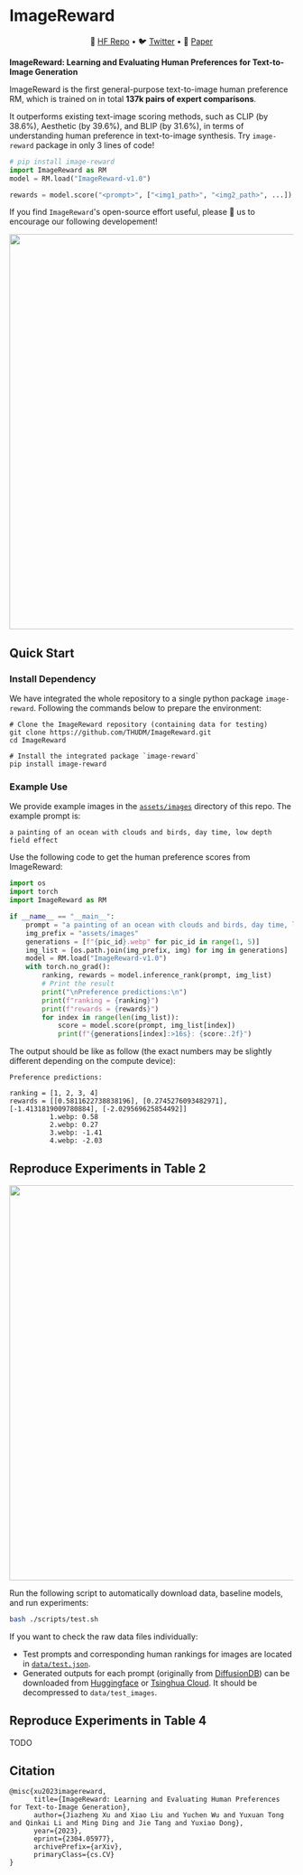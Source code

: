 # ImageReward

<p align="center">
   🤗 <a href="https://huggingface.co/THUDM/ImageReward" target="_blank">HF Repo</a> • 🐦 <a href="https://twitter.com/thukeg" target="_blank">Twitter</a> • 📃 <a href="https://arxiv.org/abs/2304.05977" target="_blank">Paper</a> <br>
</p>

**ImageReward: Learning and Evaluating Human Preferences for Text-to-Image Generation**

ImageReward is the first general-purpose text-to-image human preference RM, which is trained on in total **137k pairs of expert comparisons**. 

It outperforms existing text-image scoring methods, such as CLIP (by 38.6%), Aesthetic (by 39.6%), and BLIP (by 31.6%), in terms of understanding human preference in text-to-image synthesis. Try `image-reward` package in only 3 lines of code!

```python
# pip install image-reward
import ImageReward as RM
model = RM.load("ImageReward-v1.0")

rewards = model.score("<prompt>", ["<img1_path>", "<img2_path>", ...])
```

If you find `ImageReward`'s open-source effort useful, please 🌟 us to encourage our following developement!

<p align="center">
    <img src="figures/ImageReward.png" width="700px">
</p>

## Quick Start

### Install Dependency

We have integrated the whole repository to a single python package `image-reward`. Following the commands below to prepare the environment:

```shell
# Clone the ImageReward repository (containing data for testing)
git clone https://github.com/THUDM/ImageReward.git
cd ImageReward

# Install the integrated package `image-reward`
pip install image-reward
```

### Example Use

We provide example images in the [`assets/images`](assets/images) directory of this repo. The example prompt is:

```text
a painting of an ocean with clouds and birds, day time, low depth field effect
```

Use the following code to get the human preference scores from ImageReward:

```python
import os
import torch
import ImageReward as RM

if __name__ == "__main__":
    prompt = "a painting of an ocean with clouds and birds, day time, low depth field effect"
    img_prefix = "assets/images"
    generations = [f"{pic_id}.webp" for pic_id in range(1, 5)]
    img_list = [os.path.join(img_prefix, img) for img in generations]
    model = RM.load("ImageReward-v1.0")
    with torch.no_grad():
        ranking, rewards = model.inference_rank(prompt, img_list)
        # Print the result
        print("\nPreference predictions:\n")
        print(f"ranking = {ranking}")
        print(f"rewards = {rewards}")
        for index in range(len(img_list)):
            score = model.score(prompt, img_list[index])
            print(f"{generations[index]:>16s}: {score:.2f}")

```

The output should be like as follow (the exact numbers may be slightly different depending on the compute device):

```
Preference predictions:

ranking = [1, 2, 3, 4]
rewards = [[0.5811622738838196], [0.2745276093482971], [-1.4131819009780884], [-2.029569625854492]]
          1.webp: 0.58
          2.webp: 0.27
          3.webp: -1.41
          4.webp: -2.03
```

## Reproduce Experiments in Table 2

<p align="center">
    <img src="figures/Table_2_in_paper.png" width="700px">
</p>

Run the following script to automatically download data, baseline models, and run experiments:

```bash
bash ./scripts/test.sh
```

If you want to check the raw data files individually:

* Test prompts and corresponding human rankings for images are located in [`data/test.json`](data/test.json). 
* Generated outputs for each prompt (originally from [DiffusionDB](https://github.com/poloclub/diffusiondb)) can be downloaded from [Huggingface](https://huggingface.co/THUDM/ImageReward/blob/main/test_images.zip) or [Tsinghua Cloud](https://cloud.tsinghua.edu.cn/f/9bd245027652422499f4/?dl=1). It should be decompressed to `data/test_images`.

## Reproduce Experiments in Table 4
TODO

## Citation

```
@misc{xu2023imagereward,
      title={ImageReward: Learning and Evaluating Human Preferences for Text-to-Image Generation}, 
      author={Jiazheng Xu and Xiao Liu and Yuchen Wu and Yuxuan Tong and Qinkai Li and Ming Ding and Jie Tang and Yuxiao Dong},
      year={2023},
      eprint={2304.05977},
      archivePrefix={arXiv},
      primaryClass={cs.CV}
}
```
